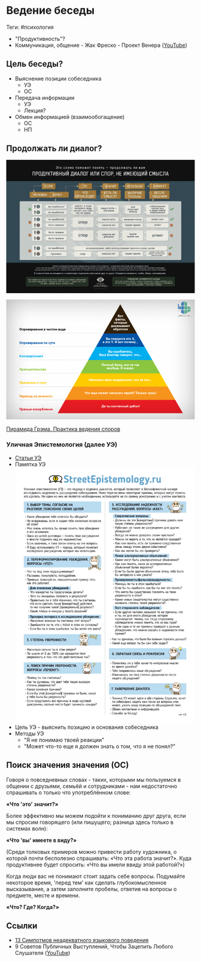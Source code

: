 # Ведение беседы

Теги: #психология 

- "Продуктивность"?
- Коммуникация, общение - Жак Фреско - Проект Венера ([YouTube](https://youtu.be/wQmz-zT09IU))

## Цель беседы?

  - Выяснение позиции собеседника
      - УЭ
      - ОС
  - Передача информации
      - УЭ
      - Лекция?
  - Обмен информацией (взаимообогащение)
      - ОС
      - НП

## Продолжать ли диалог?

  ![../assets/продуктивность диалога.jpg](../assets/%D0%BF%D1%80%D0%BE%D0%B4%D1%83%D0%BA%D1%82%D0%B8%D0%B2%D0%BD%D0%BE%D1%81%D1%82%D1%8C%20%D0%B4%D0%B8%D0%B0%D0%BB%D0%BE%D0%B3%D0%B0.jpg)
  
![../assets/пирамида грэма.png](../assets/%D0%BF%D0%B8%D1%80%D0%B0%D0%BC%D0%B8%D0%B4%D0%B0%20%D0%B3%D1%80%D1%8D%D0%BC%D0%B0.png)

[Пирамида Грэма. Практика ведения споров](%D0%9F%D0%B8%D1%80%D0%B0%D0%BC%D0%B8%D0%B4%D0%B0%20%D0%93%D1%80%D1%8D%D0%BC%D0%B0.%20%D0%9F%D1%80%D0%B0%D0%BA%D1%82%D0%B8%D0%BA%D0%B0%20%D0%B2%D0%B5%D0%B4%D0%B5%D0%BD%D0%B8%D1%8F%20%D1%81%D0%BF%D0%BE%D1%80%D0%BE%D0%B2.md)
  
### Уличная Эпистемология (далее УЭ)

- [Статьи УЭ](https://streetepistemology.ru/articles_new)
- Памятка УЭ
  ![../assets/памятка уэ.jpg](../assets/%D0%BF%D0%B0%D0%BC%D1%8F%D1%82%D0%BA%D0%B0%20%D1%83%D1%8D.jpg)
- Цель УЭ - выяснить позицию и основания собеседника
- Методы УЭ
  - &quot;Я не понимаю твоей реакции&quot;
  - &quot;Может что-то еще я должен знать о том,
что я не понял?&quot;

## Поиск значения значения (ОС)
Говоря о повседневных словах - таких,
которыми мы пользуемся в общении с
друзьями, семьёй и сотрудниками - нам
недостаточно спрашивать о только что
употреблённом слове:

**«Что &#39;это&#39; значит?»**

Более эффективно мы можем подойти к
пониманию друг друга, если мы спросим
говорящего (или пишущего; разница
здесь только в системах волн):

**«Что &#39;вы&#39; имеете в виду?»**

(Среди толковых примеров можно
привести работу художника, о которой
почти бесполезно спрашивать: «Что эта
работа значит?». Куда продуктивнее
будет спросить: «Что вы имели ввиду
этой работой?»)

Когда люди вас не понимают стоит
задать себе вопросы. Подумайте
некоторое время, &#39;перед тем&#39; как
сделать глубокомысленное
высказывание, а затем заполните
пробелы, ответив на вопросы о
предмете, месте и времени.

**«Что? Где? Когда?»**

## Ссылки

* [13 Симпотмов неадекватного языкового поведения](13%20%D0%A1%D0%B8%D0%BC%D0%BF%D0%BE%D1%82%D0%BC%D0%BE%D0%B2%20%D0%BD%D0%B5%D0%B0%D0%B4%D0%B5%D0%BA%D0%B2%D0%B0%D1%82%D0%BD%D0%BE%D0%B3%D0%BE%20%D1%8F%D0%B7%D1%8B%D0%BA%D0%BE%D0%B2%D0%BE%D0%B3%D0%BE%20%D0%BF%D0%BE%D0%B2%D0%B5%D0%B4%D0%B5%D0%BD%D0%B8%D1%8F.md)
* 9 Советов Публичных Выступлений, Чтобы Зацепить Любого Слушателя ([YouTube](https://youtu.be/yWS5B-z-hJQ))
